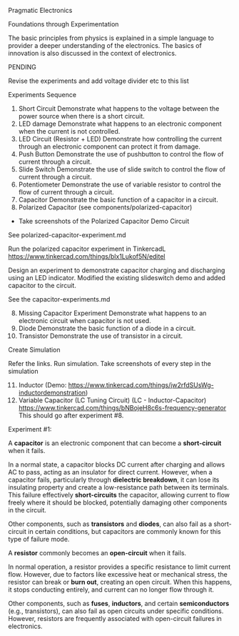 Pragmatic Electronics

Foundations through Experimentation

The basic principles from physics is explained in a simple language to provider a deeper understanding of the electronics. The basics of innovation is also discussed in the context of electronics.

PENDING

Revise the experiments and add voltage divider etc to this list

Experiments Sequence

1. Short Circuit
		Demonstrate what happens to the voltage between the power source when there is a short circuit.
2. LED damage
		Demonstrate what happens to an electronic component when the current is not controlled.
3. LED Circuit (Resistor + LED)
		Demonstrate how controlling the current through an electronic component can protect it from damage.
4. Push Button
		Demonstrate the use of pushbutton to control the flow of current through a circuit.
5. Slide Switch
		Demonstrate the use of slide switch to control the flow of current through a circuit.
6. Potentiometer
		Demonstrate the use of variable resistor to control the flow of current through a circuit.
7. Capacitor
		Demonstrate the basic function of a capacitor in a circuit.
8. Polarized Capacitor (see components/polarized-capacitor)
- Take screenshots of the Polarized Capacitor Demo Circuit

See polarized-capacitor-experiment.md

Run the polarized capacitor experiment in TinkercadL https://www.tinkercad.com/things/blx1Lukof5N/editel

Design an experiment to demonstrate capacitor charging and discharging using an LED indicator. Modified the existing slideswitch demo and added capacitor to the circuit.

See the capacitor-experiments.md

8. Missing Capacitor Experiment
		Demonstrate what happens to an electronic circuit when capacitor is not used.
9. Diode
		Demonstrate the basic function of a diode in a circuit.
10. Transistor
		Demonstrate the use of transistor in a circuit.

Create Simulation

Refer the links. Run simulation. Take screenshots of every step in the simulation

11. Inductor (Demo: https://www.tinkercad.com/things/jw2rfdSUsWg-inductordemonstration)
12. Variable Capacitor (LC Tuning Circuit) (LC - Inductor-Capacitor) https://www.tinkercad.com/things/bNBojeH8c6s-frequency-generator
		This should go after experiment #8.


Experiment #1:

A **capacitor** is an electronic component that can become a **short-circuit** when it fails.

In a normal state, a capacitor blocks DC current after charging and allows AC to pass, acting as an insulator for direct current. However, when a capacitor fails, particularly through **dielectric breakdown**, it can lose its insulating property and create a low-resistance path between its terminals. This failure effectively **short-circuits** the capacitor, allowing current to flow freely where it should be blocked, potentially damaging other components in the circuit.

Other components, such as **transistors** and **diodes**, can also fail as a short-circuit in certain conditions, but capacitors are commonly known for this type of failure mode.

A **resistor** commonly becomes an **open-circuit** when it fails.

In normal operation, a resistor provides a specific resistance to limit current flow. However, due to factors like excessive heat or mechanical stress, the resistor can break or **burn out**, creating an open circuit. When this happens, it stops conducting entirely, and current can no longer flow through it.

Other components, such as **fuses**, **inductors**, and certain **semiconductors** (e.g., transistors), can also fail as open circuits under specific conditions. However, resistors are frequently associated with open-circuit failures in electronics.

